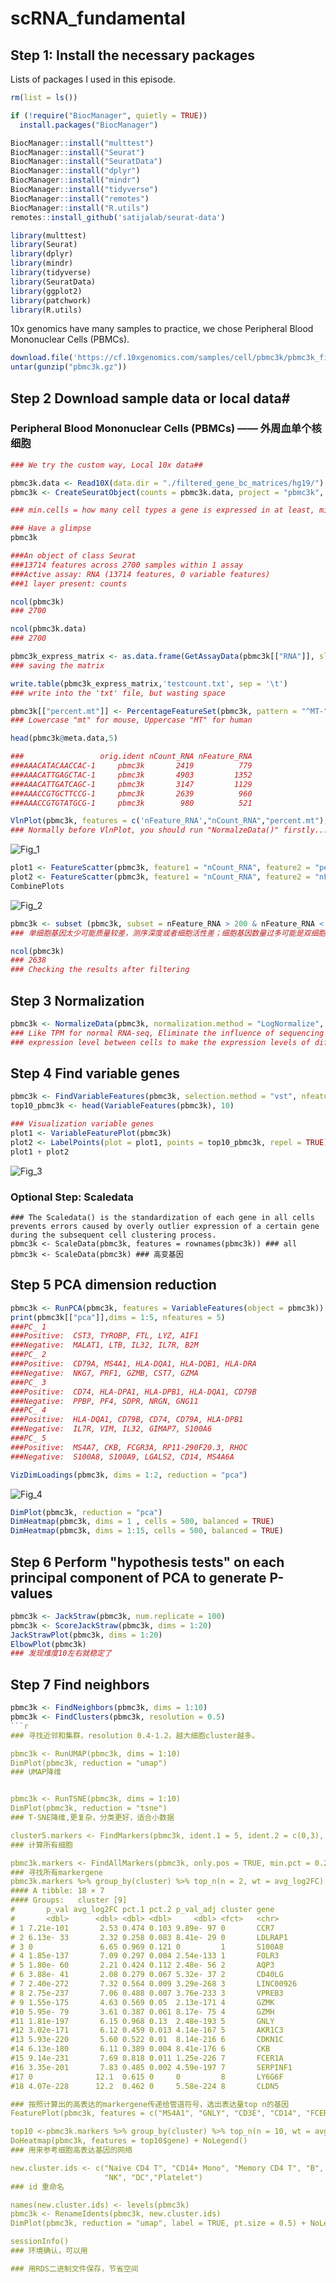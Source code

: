 # scRNA_fundamental

## Step 1: Install the necessary packages

Lists of packages I used in this episode.

```r
rm(list = ls())

if (!require("BiocManager", quietly = TRUE))
  install.packages("BiocManager")

BiocManager::install("multtest")
BiocManager::install("Seurat")
BiocManager::install("SeuratData")
BiocManager::install("dplyr")
BiocManager::install("mindr")
BiocManager::install("tidyverse")
BiocManager::install("remotes")
BiocManager::install("R.utils")
remotes::install_github('satijalab/seurat-data')

library(multtest)
library(Seurat)
library(dplyr)
library(mindr)
library(tidyverse)
library(SeuratData)
library(ggplot2)
library(patchwork)
library(R.utils)
```

10x genomics have many samples to practice, we chose Peripheral Blood Mononuclear Cells (PBMCs).

```r
download.file('https://cf.10xgenomics.com/samples/cell/pbmc3k/pbmc3k_filtered_gene_bc_matrices.tar.gz','pbmc3k.gz')
untar(gunzip("pbmc3k.gz"))
```

## Step 2 Download sample data or local data#

### Peripheral Blood Mononuclear Cells (PBMCs) —— 外周血单个核细胞
```r
### We try the custom way, Local 10x data##

pbmc3k.data <- Read10X(data.dir = "./filtered_gene_bc_matrices/hg19/")
pbmc3k <- CreateSeuratObject(counts = pbmc3k.data, project = "pbmc3k", min.cells = 3, min.features = 200)

### min.cells = how many cell types a gene is expressed in at least, min.features = how many genes a cell expresses at least. Only when the conditions are met will the gene be retained

### Have a glimpse
pbmc3k

###An object of class Seurat 
###13714 features across 2700 samples within 1 assay 
###Active assay: RNA (13714 features, 0 variable features)
###1 layer present: counts

ncol(pbmc3k)
### 2700

ncol(pbmc3k.data)
### 2700

pbmc3k_express_matrix <- as.data.frame(GetAssayData(pbmc3k[["RNA"]], slot = "counts"))
### saving the matrix

write.table(pbmc3k_express_matrix,'testcount.txt', sep = '\t')
### write into the 'txt' file, but wasting space

pbmc3k[["percent.mt"]] <- PercentageFeatureSet(pbmc3k, pattern = "^MT-")
### Lowercase "mt" for mouse, Uppercase "MT" for human

head(pbmc3k@meta.data,5)

###                 orig.ident nCount_RNA nFeature_RNA
###AAACATACAACCAC-1     pbmc3k       2419          779
###AAACATTGAGCTAC-1     pbmc3k       4903         1352
###AAACATTGATCAGC-1     pbmc3k       3147         1129
###AAACCGTGCTTCCG-1     pbmc3k       2639          960
###AAACCGTGTATGCG-1     pbmc3k        980          521
```

```r
VlnPlot(pbmc3k, features = c('nFeature_RNA',"nCount_RNA","percent.mt"), ncol = 3)
### Normally before VlnPlot, you should run "NormalzeData()" firstly...
```
![Fig_1](figs/Fig_1.png "violin plot of pbmc3k")

```r
plot1 <- FeatureScatter(pbmc3k, feature1 = "nCount_RNA", feature2 = "percent.mt")
plot2 <- FeatureScatter(pbmc3k, feature1 = "nCount_RNA", feature2 = "nFeature_RNA")
CombinePlots
```
![Fig_2](figs/Fig_2.png)

```r
pbmc3k <- subset (pbmc3k, subset = nFeature_RNA > 200 & nFeature_RNA < 2500 & percent.mt < 5)
### 单细胞基因太少可能质量较差，测序深度或者细胞活性差；细胞基因数量过多可能是双细胞多细胞混合体，并没有形成单细胞悬液

ncol(pbmc3k)
### 2638
### Checking the results after filtering
```


## Step 3 Normalization
```r
pbmc3k <- NormalizeData(pbmc3k, normalization.method = "LogNormalize", scale.factor = 2000)
### Like TPM for normal RNA-seq, Eliminate the influence of sequencing depth (library size) on the 
### expression level between cells to make the expression levels of different cells comparable.
```

## Step 4 Find variable genes
```r
pbmc3k <- FindVariableFeatures(pbmc3k, selection.method = "vst", nfeatures = 2000)
top10_pbmc3k <- head(VariableFeatures(pbmc3k), 10)
```

```r
### Visualization variable genes
plot1 <- VariableFeaturePlot(pbmc3k)
plot2 <- LabelPoints(plot = plot1, points = top10_pbmc3k, repel = TRUE)
plot1 + plot2
```
![Fig_3](figs/Fig_3.png)

### Optional Step: Scaledata

```
### The Scaledata() is the standardization of each gene in all cells prevents errors caused by overly outlier expression of a certain gene during the subsequent cell clustering process.
pbmc3k <- ScaleData(pbmc3k, features = rownames(pbmc3k)) ### all
pbmc3k <- ScaleData(pbmc3k) ### 高变基因
```

## Step 5 PCA dimension reduction

```r
pbmc3k <- RunPCA(pbmc3k, features = VariableFeatures(object = pbmc3k))
print(pbmc3k[["pca"]],dims = 1:5, nfeatures = 5)
###PC_ 1 
###Positive:  CST3, TYROBP, FTL, LYZ, AIF1 
###Negative:  MALAT1, LTB, IL32, IL7R, B2M 
###PC_ 2 
###Positive:  CD79A, MS4A1, HLA-DQA1, HLA-DQB1, HLA-DRA 
###Negative:  NKG7, PRF1, GZMB, CST7, GZMA 
###PC_ 3 
###Positive:  CD74, HLA-DPA1, HLA-DPB1, HLA-DQA1, CD79B 
###Negative:  PPBP, PF4, SDPR, NRGN, GNG11 
###PC_ 4 
###Positive:  HLA-DQA1, CD79B, CD74, CD79A, HLA-DPB1 
###Negative:  IL7R, VIM, IL32, GIMAP7, S100A6 
###PC_ 5 
###Positive:  MS4A7, CKB, FCGR3A, RP11-290F20.3, RHOC 
###Negative:  S100A8, S100A9, LGALS2, CD14, MS4A6A 

VizDimLoadings(pbmc3k, dims = 1:2, reduction = "pca")
```
![Fig_4](figs/Fig_4.png)

```r
DimPlot(pbmc3k, reduction = "pca")
DimHeatmap(pbmc3k, dims = 1 , cells = 500, balanced = TRUE)
DimHeatmap(pbmc3k, dims = 1:15, cells = 500, balanced = TRUE)
```

## Step 6 Perform "hypothesis tests" on each principal component of PCA to generate P-values
```r
pbmc3k <- JackStraw(pbmc3k, num.replicate = 100)
pbmc3k <- ScoreJackStraw(pbmc3k, dims = 1:20)
JackStrawPlot(pbmc3k, dims = 1:20)
ElbowPlot(pbmc3k)
### 发现维度10左右就稳定了
```

## Step 7 Find neighbors
```r
pbmc3k <- FindNeighbors(pbmc3k, dims = 1:10) 
pbmc3k <- FindClusters(pbmc3k, resolution = 0.5)
```r
### 寻找近邻和集群，resolution 0.4-1.2，越大细胞cluster越多。

pbmc3k <- RunUMAP(pbmc3k, dims = 1:10)  
DimPlot(pbmc3k, reduction = "umap")
### UMAP降维


pbmc3k <- RunTSNE(pbmc3k, dims = 1:10)
DimPlot(pbmc3k, reduction = "tsne")
### T-SNE降维,更复杂，分类更好，适合小数据

cluster5.markers <- FindMarkers(pbmc3k, ident.1 = 5, ident.2 = c(0,3), min.pct = 0.25)
### 计算所有细胞

pbmc3k.markers <- FindAllMarkers(pbmc3k, only.pos = TRUE, min.pct = 0.25, logfc.threshold = 0.25)
### 寻找所有markergene
pbmc3k.markers %>% group_by(cluster) %>% top_n(n = 2, wt = avg_log2FC)
#### A tibble: 18 × 7
#### Groups:   cluster [9]
#       p_val avg_log2FC pct.1 pct.2 p_val_adj cluster gene     
#       <dbl>      <dbl> <dbl> <dbl>     <dbl> <fct>   <chr>    
# 1 7.21e-101       2.53 0.474 0.103 9.89e- 97 0       CCR7     
# 2 6.13e- 33       2.32 0.258 0.083 8.41e- 29 0       LDLRAP1  
# 3 0               6.65 0.969 0.121 0         1       S100A8   
# 4 1.85e-137       7.09 0.297 0.004 2.54e-133 1       FOLR3    
# 5 1.80e- 60       2.21 0.424 0.112 2.48e- 56 2       AQP3     
# 6 3.88e- 41       2.08 0.279 0.067 5.32e- 37 2       CD40LG   
# 7 2.40e-272       7.32 0.564 0.009 3.29e-268 3       LINC00926
# 8 2.75e-237       7.06 0.488 0.007 3.76e-233 3       VPREB3   
# 9 1.55e-175       4.63 0.569 0.05  2.13e-171 4       GZMK     
#10 5.95e- 79       3.61 0.387 0.061 8.17e- 75 4       GZMH     
#11 1.81e-197       6.15 0.968 0.13  2.48e-193 5       GNLY     
#12 3.02e-171       6.12 0.459 0.013 4.14e-167 5       AKR1C3   
#13 5.93e-220       5.60 0.522 0.01  8.14e-216 6       CDKN1C   
#14 6.13e-180       6.11 0.389 0.004 8.41e-176 6       CKB      
#15 9.14e-231       7.69 0.818 0.011 1.25e-226 7       FCER1A   
#16 3.35e-201       7.83 0.485 0.002 4.59e-197 7       SERPINF1 
#17 0              12.1  0.615 0     0         8       LY6G6F   
#18 4.07e-228      12.2  0.462 0     5.58e-224 8       CLDN5    

### 按照计算出的高表达的markergene传递给管道符号，选出表达量top n的基因
FeaturePlot(pbmc3k, features = c("MS4A1", "GNLY", "CD3E", "CD14", "FCER1A", "FCGR3A", "LYZ"))

top10 <-pbmc3k.markers %>% group_by(cluster) %>% top_n(n = 10, wt = avg_log2FC)
DoHeatmap(pbmc3k, features = top10$gene) + NoLegend()
### 用来参考细胞高表达基因的网络

new.cluster.ids <- c("Naive CD4 T", "CD14+ Mono", "Memory CD4 T", "B", "CD8 T", "FCGR3A+ Mono",
                     "NK", "DC","Platelet")
### id 重命名

names(new.cluster.ids) <- levels(pbmc3k)
pbmc3k <- RenameIdents(pbmc3k, new.cluster.ids)
DimPlot(pbmc3k, reduction = "umap", label = TRUE, pt.size = 0.5) + NoLegend()

sessionInfo()
### 环境确认，可以用

### 用RDS二进制文件保存，节省空间
```
